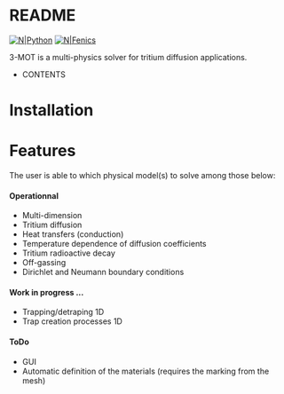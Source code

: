 # README

[![N|Python](https://www.python.org/static/community_logos/python-powered-w-100x40.png)](https://www.python.org) [![N|Fenics](https://i0.wp.com/fenicsproject.org/wp-content/uploads/2017/06/fenics_logo.png?zoom=2&fit=33%2C45&ssl=1)](https://fenicsproject.org/)

3-MOT is a multi-physics solver for tritium diffusion applications.
  - CONTENTS


# Installation

# Features
The user is able to which physical model(s) to solve among those below:

#### Operationnal
  - Multi-dimension
  - Tritium diffusion
  - Heat transfers (conduction)
  - Temperature dependence of diffusion coefficients
  - Tritium radioactive decay
  - Off-gassing
  - Dirichlet and Neumann boundary conditions

#### Work in progress ...
  - Trapping/detraping 1D
  - Trap creation processes 1D

#### ToDo

  - GUI
  - Automatic definition of the materials (requires the marking from the mesh)